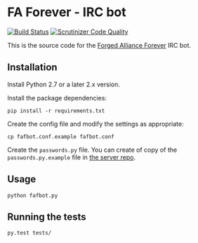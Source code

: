 # FA Forever - IRC bot

[![Build Status](https://travis-ci.org/FAForever/fafbot.svg?branch=master)](https://travis-ci.org/FAForever/fafbot)
[![Scrutinizer Code Quality](https://scrutinizer-ci.com/g/FAForever/fafbot/badges/quality-score.png?b=master)](https://scrutinizer-ci.com/g/FAForever/fafbot/?branch=master)

This is the source code for the [Forged Alliance Forever](http://www.faforever.com/) IRC bot.

## Installation

Install Python 2.7 or a later 2.x version.

Install the package dependencies:

    pip install -r requirements.txt

Create the config file and modify the settings as appropriate:

    cp fafbot.conf.example fafbot.conf

Create the `passwords.py` file. You can create of copy of the `passwords.py.example` file
in [the server repo](https://github.com/FAForever/server).

## Usage

    python fafbot.py

## Running the tests

    py.test tests/
